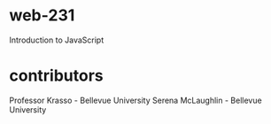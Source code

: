 # web-231
Introduction to JavaScript
# contributors 
Professor Krasso - Bellevue University Serena McLaughlin - Bellevue University